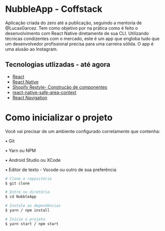 # NubbleApp - Coffstack

<p>Aplicação criada do zero até a publicação, seguindo a mentoria de @LucasGarcez. Tem como objetivo por na prática como é feito o desenvolvimento com React Native diretamente de sua CLI. Utilizando técnicas condizentes com o mercado, este é um app que engloba tudo que um desenvolvedor profissional precisa para uma carreira sólida. O app é uma alusão ao Instagram.</p>

## Tecnologias utlizadas - até agora
- [React](https://react.dev/)
- [React Native](https://reactnative.dev/)
- [Shopify Restyle- Construção de componentes](https://shopify.github.io/restyle/)
- [react-native-safe-area-context](https://github.com/th3rdwave/react-native-safe-area-context)
- [React Navigation](https://reactnavigation.org/)


# Como inicializar o projeto

<p>Você vai precisar de um ambiente configurado corretamente que contenha:</p>
<p>• Git</p>
<p>• Yarn ou NPM</p>
<p>• Android Studio ou XCode</p>
<p>• Editor de texto - Vscode ou outro de sua preferência</p>

```bash
# Clone o repositório
$ git clone
```
```bash
# Entre no diretório
$ cd NubbleApp
```
```bash
# Instale as dependências
$ yarn / npm install
```
```bash
# Inicie o projeto
$ yarn start / npm start
```

